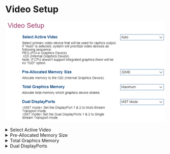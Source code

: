 # Video Setup #

![](./img/thinkcenter_video_setup.png)

<details><summary>Select Active Video</summary>

The primary video device for graphics output.

Options:

1.  **Auto** - automatic selection of graphics output by the system. Default.
1.  IGD - Select Integrated Graphics Device.
1.  PEG - Select PCIe Graphic.


?> If `Auto` is selected, the system will select a graphics output, **prioritizing PEG**. <br /> 

?> The `IGD` option will not appear if not supported by the CPU.

| WMI Setting name | Values | SVP or SMP Req'd |
|:---|:---|:---|
| SelectActiveVideo  | IGD, [PEG], Auto | yes |

</details>

<details><summary>Pre-Allocated Memory Size</summary>

Allocate memory to the IGD (Internal Graphics Device).

Options:

1.  **32MB** - Default.
1.  64MB
1.  96MB
1.  128MB
1.  160MB

| WMI Setting name | Values | SVP or SMP Req'd |
|:---|:---|:---|
| Pre-AllocatedMemorySize |  | yes |

</details>

<details><summary>Total Graphics Memory</summary>

Total memory shared by all graphics devices.

Options:

1.  **Maximum** - enables maximum memory allocation. Default.
2.  128MB.
3.  256MB.
</details>

<details><summary>Dual DisplayPorts</summary>

Dual display ports 1 and 2.

Enable support for MST (multi-stream transport), allowing daisy-chaining of graphics output devices.

Options:

1.  **MST** - Default.
2.  SST (single-stream transport).

<!-- NO WMI -->
</details>
